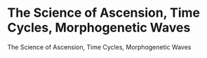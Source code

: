 # The Science of Ascension, Time Cycles, Morphogenetic Waves

The Science of Ascension, Time Cycles, Morphogenetic Waves